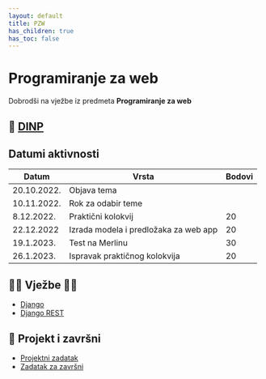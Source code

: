 ```yaml
---
layout: default
title: PZW
has_children: true
has_toc: false
---
```


# Programiranje za web

Dobrodši na vježbe iz predmeta **Programiranje za web**

## 📅 [DINP](https://www.inf.uniri.hr/images/nastava/izvedbeni/2022_2023/PDS/3_godina/DINP_PW_2022_2023.pdf)

## Datumi aktivnosti

| Datum | Vrsta | Bodovi |
| ----- | ----- | --------|
| 20.10.2022.      | Objava tema      |         |
| 10.11.2022.      | Rok za odabir teme                 |         |
| 8.12.2022.      | Praktični kolokvij | 20 |
| 22.12.2022      | Izrada modela i predložaka za web app | 20 |
| 19.1.2023.      | Test na Merlinu | 30 |
| 26.1.2023.      | Ispravak praktičnog kolokvija | 20 |

## 👨‍💻 Vježbe 👨‍🏫

- [Django](https://gaseri.org/hr/nastava/materijali/python-modul-django/)
- [Django REST](https://gaseri.org/hr/nastava/materijali/python-modul-django-rest-framework/)

## 🚀 Projekt i završni

- [Projektni zadatak](../pzw-projektni)
- [Zadatak za završni](../pzw-zavrsni-zadatak)
